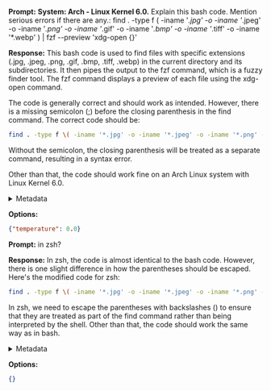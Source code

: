 **Prompt:**
**System: Arch - Linux Kernel 6.0.** Explain this bash code. Mention serious errors if there are any.:
     find . -type f ( -iname '*.jpg' -o -iname '*.jpeg' -o -iname '*.png' -o -iname '*.gif' -o -iname '*.bmp' -o -iname '*.tiff' -o -iname '*.webp' ) | fzf --preview 'xdg-open {}'  

**Response:**
This bash code is used to find files with specific extensions (.jpg, .jpeg, .png, .gif, .bmp, .tiff, .webp) in the current directory and its subdirectories. It then pipes the output to the fzf command, which is a fuzzy finder tool. The fzf command displays a preview of each file using the xdg-open command.

The code is generally correct and should work as intended. However, there is a missing semicolon (;) before the closing parenthesis in the find command. The correct code should be:

```bash
find . -type f \( -iname '*.jpg' -o -iname '*.jpeg' -o -iname '*.png' -o -iname '*.gif' -o -iname '*.bmp' -o -iname '*.tiff' -o -iname '*.webp' \) | fzf --preview 'xdg-open {}'
```

Without the semicolon, the closing parenthesis will be treated as a separate command, resulting in a syntax error.

Other than that, the code should work fine on an Arch Linux system with Linux Kernel 6.0.

<details><summary>Metadata</summary>

- Duration: 3695 ms
- Datetime: 2024-01-11T23:07:45.764611
- Model: gpt-3.5-turbo-0613

</details>

**Options:**
```json
{"temperature": 0.0}
```

**Prompt:**
in zsh?

**Response:**
In zsh, the code is almost identical to the bash code. However, there is one slight difference in how the parentheses should be escaped. Here's the modified code for zsh:

```zsh
find . -type f \( -iname '*.jpg' -o -iname '*.jpeg' -o -iname '*.png' -o -iname '*.gif' -o -iname '*.bmp' -o -iname '*.tiff' -o -iname '*.webp' \) | fzf --preview 'xdg-open {}'
```

In zsh, we need to escape the parentheses with backslashes (\) to ensure that they are treated as part of the find command rather than being interpreted by the shell. Other than that, the code should work the same way as in bash.

<details><summary>Metadata</summary>

- Duration: 2988 ms
- Datetime: 2024-01-11T23:10:26.614034
- Model: gpt-3.5-turbo-0613

</details>

**Options:**
```json
{}
```

